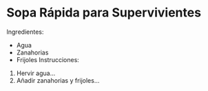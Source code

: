 # Sopa Rápida para Supervivientes 
Ingredientes:  
- Agua  
- Zanahorias  
- Frijoles 
Instrucciones:  
1. Hervir agua...  
2. Añadir zanahorias y frijoles... 
